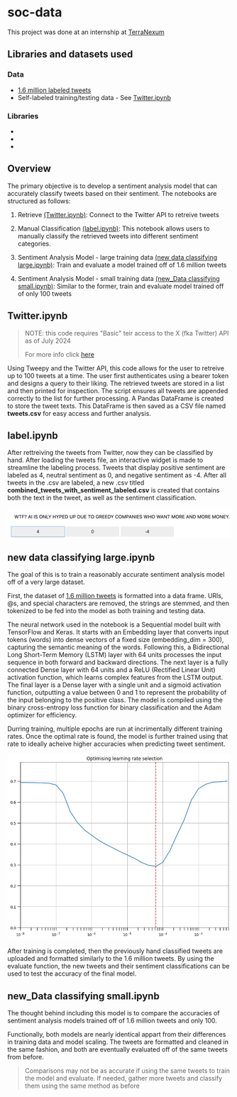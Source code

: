 # soc-data
This project was done at an internship at [TerraNexum](https://www.terranexum.com/)
## Libraries and datasets used
### Data
* [1.6 million labeled tweets](https://www.kaggle.com/datasets/kazanova/sentiment140)
* Self-labeled training/testing data - See [Twitter.ipynb](https://github.com/terranexum/soc-data/blob/main/notebooks/Twitter.ipynb)
### Libraries
*
*
*
## Overview
The primary objective is to develop a sentiment analysis model that can accurately classify tweets based on their sentiment. 
The notebooks are structured as follows:

1.	Retrieve [(Twitter.ipynb)](https://github.com/terranexum/soc-data/blob/main/notebooks/Twitter.ipynb): Connect to the Twitter API to retreive tweets
    
2.	Manual Classification [(label.ipynb)](https://github.com/terranexum/soc-data/blob/main/notebooks/label.ipynb): This notebook allows users to manually classify the retrieved tweets into different sentiment categories.

3.	Sentiment Analysis Model - large training data [(new data classifying large.ipynb)](https://github.com/terranexum/soc-data/blob/main/notebooks/new%20data%20classifying%20large.ipynb): Train and evaluate a model trained off of 1.6 million tweets

4. Sentiment Analysis Model - small training data [(new_Data classifying small.ipynb)](https://github.com/terranexum/soc-data/blob/main/notebooks/new_Data%20classifying%20small.ipynb): Similar to the former, train and evaluate model trained off of only 100 tweets

## Twitter.ipynb
> NOTE: this code requires "Basic" teir access to the X (fka Twitter) API as of July 2024
>
> For more info click [here](https://developer.x.com/en)

Using Tweepy and the Twitter API, this code allows for the user to retreive up to 100 tweets at a time. The user first authenticates using a bearer token and designs a query to their liking. The retrieved tweets are stored in a list and then printed for inspection. The script ensures all tweets are appended correctly to the list for further processing. A Pandas DataFrame is created to store the tweet texts. This DataFrame is then saved as a CSV file named **tweets.csv** for easy access and further analysis.

## label.ipynb

After rettreiving the tweets from Twitter, now they can be classified by hand. After loading the tweets file, an interactive widget is made to streamline the labeling process. Tweets that display positive sentiment are labeled as 4, neutral sentiment as 0, and negative sentiment as -4. After all tweets in the .csv are labeled, a new .csv titled **combined_tweets_with_sentiment_labeled.csv** is created that contains both the text in the tweet, as well as the sentiment classification.

![labeling UI](images/classifyingtweets.png)

## new data classifying large.ipynb

The goal of this is to train a reasonably accurate sentiment analysis model off of a very large dataset.

First, the dataset of [1.6 million tweets](https://www.kaggle.com/datasets/kazanova/sentiment140) is formatted into a data frame. URls, @s, and special characters are removed, the strings are stemmed, and then tokenized to be fed into the model as both training and testing data. 

The neural network used in the notebook is a Sequential model built with TensorFlow and Keras. It starts with an Embedding layer that converts input tokens (words) into dense vectors of a fixed size (embedding_dim = 300), capturing the semantic meaning of the words. Following this, a Bidirectional Long Short-Term Memory (LSTM) layer with 64 units processes the input sequence in both forward and backward directions. The next layer is a fully connected Dense layer with 64 units and a ReLU (Rectified Linear Unit) activation function, which learns complex features from the LSTM output. The final layer is a Dense layer with a single unit and a sigmoid activation function, outputting a value between 0 and 1 to represent the probability of the input belonging to the positive class. The model is compiled using the binary cross-entropy loss function for binary classification and the Adam optimizer for efficiency.

Durring training, multiple epochs are run at incrimentally different training rates. Once the optimal rate is found, the model is further trained using that rate to ideally acheive higher accuracies when predicting tweet sentiment. 

![Graph displaying the optimal rate](images/optimalrate.png)

After training is completed, then the previously hand classified tweets are uploaded and formatted similarly to the 1.6 million tweets. By using the evaluate function, the new tweets and their sentiment classifications can be used to test the accuracy of the final model. 

## new_Data classifying small.ipynb

The thought behind including this model is to compare the accuracies of sentiment analysis models trained off of 1.6 million tweets and only 100. 

Functionally, both models are nearly identical appart from their differences in training data and model scaling. The tweets are formatted and cleaned in the same fashion, and both are eventually evaluated off of the same tweets from before. 

>Comparisons may not be as accurate if using the same tweets to train the model and evaluate. If needed, gather more tweets and classify them using the same method as before